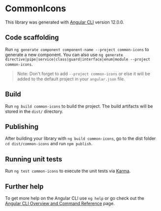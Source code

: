 # CommonIcons

This library was generated with [Angular CLI](https://github.com/angular/angular-cli) version 12.0.0.

## Code scaffolding

Run `ng generate component component-name --project common-icons` to generate a new component. You can also use `ng generate directive|pipe|service|class|guard|interface|enum|module --project common-icons`.
> Note: Don't forget to add `--project common-icons` or else it will be added to the default project in your `angular.json` file. 

## Build

Run `ng build common-icons` to build the project. The build artifacts will be stored in the `dist/` directory.

## Publishing

After building your library with `ng build common-icons`, go to the dist folder `cd dist/common-icons` and run `npm publish`.

## Running unit tests

Run `ng test common-icons` to execute the unit tests via [Karma](https://karma-runner.github.io).

## Further help

To get more help on the Angular CLI use `ng help` or go check out the [Angular CLI Overview and Command Reference](https://angular.io/cli) page.
